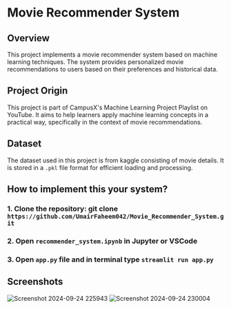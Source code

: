 # Movie Recommender System

## Overview

This project implements a movie recommender system based on machine learning techniques. The system provides personalized movie recommendations to users based on their preferences and historical data.

## Project Origin

This project is part of CampusX's Machine Learning Project Playlist on YouTube. It aims to help learners apply machine learning concepts in a practical way, specifically in the context of movie recommendations.

## Dataset

The dataset used in this project is from kaggle consisting of movie details. It is stored in a `.pkl` file format for efficient loading and processing.

## How to implement this your system?

### 1. Clone the repository: git clone ```https://github.com/UmairFaheem042/Movie_Recommender_System.git```

### 2. Open ``` recommender_system.ipynb ``` in Jupyter or VSCode

### 3. Open ``` app.py ``` file and in terminal type ```streamlit run app.py```


## Screenshots
![Screenshot 2024-09-24 225943](https://github.com/user-attachments/assets/e9caa73b-62c6-4d65-8f56-a2379a744564)
![Screenshot 2024-09-24 230004](https://github.com/user-attachments/assets/1968e6cc-4667-4174-bd62-150e827da056)
